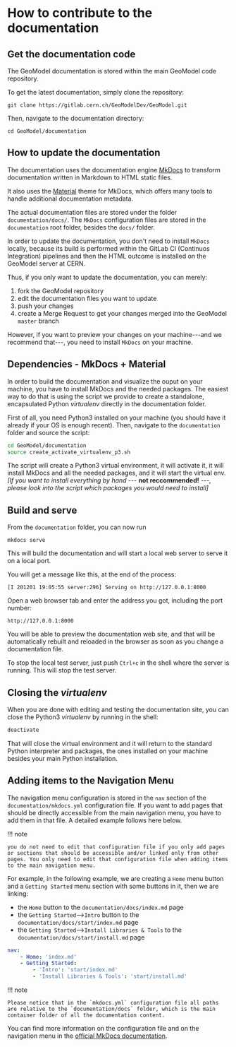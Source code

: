 
# How to contribute to the documentation

## Get the documentation code

The GeoModel documentation is stored within the main GeoModel code repository.

To get the latest documentation, simply clone the repository:

```
git clone https://gitlab.cern.ch/GeoModelDev/GeoModel.git
```

Then, navigate to the documentation directory:

```
cd GeoModel/documentation
```

## How to update the documentation

The documentation uses the documentation engine [MkDocs](https://www.mkdocs.org/) to transform documentation written in Markdown to HTML static files.

It also uses the [Material](https://squidfunk.github.io/mkdocs-material/) theme for MkDocs, which offers many tools to handle additional documentation metadata.

The actual documentation files are stored under the folder `documentation/docs/`.
The `MkDocs` configuration files are stored in the `documentation` root folder, besides the `docs/` folder.

In order to update the documentation, you don't need to install `MkDocs` locally, because its build is performed within the GitLab CI (Continuos Integration) pipelines and then the HTML outcome is installed on the GeoModel server at CERN. 

Thus, if you only want to update the documentation, you can merely:

1. fork the GeoModel repository
2. edit the documentation files you want to update
3. push your changes
4. create a Merge Request to get your changes merged into the GeoModel `master` branch

However, if you want to preview your changes on your machine---and we recommend that---, you need to install `MkDocs` on your machine.


## Dependencies - MkDocs + Material

In order to build the documentation and visualize the ouput on your machine, you have to install MkDocs and the needed packages.
The easiest way to do that is using the script we provide to create a standalone, encapsulated Python *virtualenv* directly in the documentation folder. 

First of all, you need Python3 installed on your machine (you should have it already if your OS is enough recent). Then, navigate to the `documentation` folder and source the script:

```bash
cd GeoModel/documentation
source create_activate_virtualenv_p3.sh
```

The script will create a Python3 virtual environment, it will activate it, it will install MkDocs and all the needed packages, and it will start the virtual env. *[If you want to install everything by hand ---* **not reccommended!** *---, please look into the script which packages you would need to install]*


## Build and serve

From the `documentation` folder, you can now run

```
mkdocs serve
```

This will build the documentation and will start a local web server to serve it on a local port.

You will get a message like this, at the end of the process:

```
[I 201201 19:05:55 server:296] Serving on http://127.0.0.1:8000
```

Open a web browser tab and enter the address you got, including the port number:

```
http://127.0.0.1:8000
```

You will be able to preview the documentation web site, and that will be automatically rebuilt and reloaded in the browser as soon as you change a documentation file.

To stop the local test server, just push `Ctrl+c` in the shell where the server is running. This will stop the test server.

## Closing the *virtualenv*

When you are done with editing and testing the documentation site, you can close the Python3 *virtualenv* by running in the shell:

```bash
deactivate
```

That will close the virtual environment and it will return to the standard Python interpreter and packages, the ones installed on your machine besides your main Python installation.


## Adding items to the Navigation Menu

The navigation menu configuration is stored in the `nav` section of the `documentation/mkdocs.yml` configuration file. If you want to add pages that should be directly accessible from the main navigation menu, you have to add them in that file. A detailed example follows here below.

!!! note

    you do not need to edit that configuration file if you only add pages or sections that should be accessible and/or linked only from other pages. You only need to edit that configuration file when adding items to the main navigation menu.

For example, in the following example, we are creating a `Home` menu button and a `Getting Started` menu section with some buttons in it, then we are linking:

* the `Home` button to the `documentation/docs/index.md` page
* the `Getting Started`-->`Intro` button to the `documentation/docs/start/index.md` page
* the `Getting Started`-->`Install Libraries & Tools` to the `documentation/docs/start/install.md` page


```yaml
nav:                                                                                                         
    - Home: 'index.md'                                                                                       
    - Getting Started:                                                                                       
        - 'Intro': 'start/index.md'                                                                           │  - dev/contributors.md
        - 'Install Libraries & Tools': 'start/install.md' 
```

!!! note

    Please notice that in the `mkdocs.yml` configuration file all paths are relative to the `documentation/docs` folder, which is the main container folder of all the documentation content.

You can find more information on the configuration file and on the navigation menu in the [official MkDocs documentation](https://www.mkdocs.org/user-guide/writing-your-docs/).




